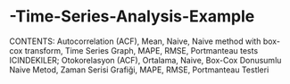 # -Time-Series-Analysis-Example
CONTENTS: Autocorrelation (ACF), Mean, Naive, Naive method with box-cox transform, Time Series Graph, MAPE, RMSE, Portmanteau tests
ICINDEKILER;
Otokorelasyon (ACF), 
Ortalama, 
Naive, 
Box-Cox Donusumlu Naive Metod, 
Zaman Serisi Grafiği, 
MAPE, 
RMSE,
Portmanteau Testleri
